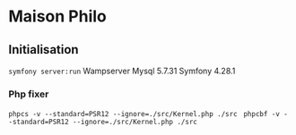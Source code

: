 # Maison Philo

## Initialisation

`symfony server:run`
Wampserver Mysql 5.7.31
Symfony 4.28.1

### Php fixer

`phpcs -v --standard=PSR12 --ignore=./src/Kernel.php ./src `
`phpcbf -v --standard=PSR12 --ignore=./src/Kernel.php ./src`